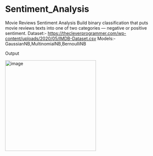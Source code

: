 # Sentiment_Analysis
Movie Reviews Sentiment Analysis
Build binary classification that puts movie reviews texts into one of two categories — negative or positive sentiment. 
Dataset:- https://thecleverprogrammer.com/wp-content/uploads/2020/05/IMDB-Dataset.csv
Models:- GaussianNB,MultinomialNB,BernoulliNB

Output

<img width="294" alt="image" src="https://github.com/VipinaBhaskar/Sentiment_Analysis/assets/76246222/970e62f7-da82-4936-9162-da40a7b1b52e">

